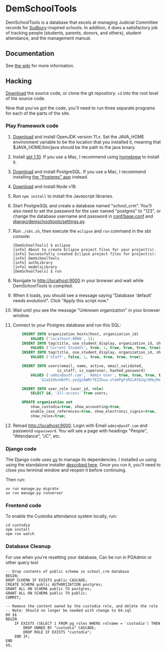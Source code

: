 # DemSchoolTools

DemSchoolTools is a database that excels at managing Judicial Committee records
for [Sudbury](https://en.wikipedia.org/wiki/Sudbury_school)-inspired schools.
In addition, it does a satisfactory job of tracking people (students, parents,
donors, and others), student attendance, and the management manual.

## Documentation

See [the wiki](https://github.com/schmave/demschooltools/wiki/) for more information.

## Hacking

[Download](https://github.com/schmave/demschooltools/archive/master.zip) the source code, or clone the git repository. `cd` into the root level of the source code.

Now that you've got the code, you'll need to run three separate programs for each of the parts of the site.

### Play Framework code

1.  [Download](https://openjdk.org/) and install OpenJDK version 11.x. Set the JAVA_HOME environment variable to be the location that you installed it, meaning that $JAVA_HOME/bin/java should be the path to the java binary.

1.  Install [sbt 1.10](https://www.scala-sbt.org/download/). If you use a Mac, I recommend using [homebrew](https://brew.sh/) to install it.

1.  [Download](http://www.postgresql.org/download/) and install PostgreSQL. If you use a Mac, I recommend installing [the "Postgres" app](https://postgresapp.com/) instead.

1.  [Download](https://nodejs.org/en/download/releases/) and install Node v18.

1.  Run `npm install` to install the Javascript libraries.

1.  Start PostgreSQL and create a database named "school_crm". You'll also need to set the password for the user named "postgres" to "123", or change the database username and password in [conf/base.conf](conf/base.conf) and [django/demschooltools/settings.py](django/demschooltools/settings.py).

1.  Run `./sbt.sh`, then execute the `eclipse` and `run` command in the sbt console:

        [DemSchoolTools] $ eclipse
        [info] About to create Eclipse project files for your project(s).
        [info] Successfully created Eclipse project files for project(s):
        [info] DemSchoolTools
        [info] authLibrary
        [info] modelsLibrary
        [DemSchoolTools] $ run

1.  Navigate to [http://localhost:9000](http://localhost:9000) in your browser
    and wait while DemSchoolTools is compiled.

1.  When it loads, you should see a message saying
    "Database 'default' needs evolution!". Click "Apply this script now."

1.  Wait until you see the message "Unknown organization" in your browser window.

1.  Connect to your Postgres database and run this SQL:

    ```sql
        INSERT INTO organization_hosts(host, organization_id)
            VALUES ('localhost:9000', 1);
        INSERT INTO tag(title, use_student_display, organization_id, show_in_jc, show_in_attendance, show_in_account_balances, show_in_roles)
            VALUES ('Current Student', true, 1, true, true, true, true);
        INSERT INTO tag(title, use_student_display, organization_id, show_in_jc, show_in_attendance, show_in_account_balances, show_in_roles)
            VALUES ('Staff', false, 1, true, true, true, true);

        INSERT INTO users(email, name, active, email_validated,
                        is_staff, is_superuser, hashed_password)
            VALUES ('admin@asdf.com', 'Admin User', true, true, true, true,
                '$2a$10$sHAtPc.yeZg2AWMr7EZZbuu.sYaOPgFsMZiAY62q/URbjMxU3jB.q');

        INSERT INTO user_role (user_id, role)
            SELECT id, 'all-access' from users;

        UPDATE organization set
            show_custodia=true, show_accounting=true,
            enable_case_references=true, show_electronic_signin=true,
            show_roles=true;
    ```

1.  Reload [http://localhost:9000](http://localhost:9000). Login with Email `admin@asdf.com` and password `nopassword`. You will see
    a page with headings "People", "Attendance", "JC", etc.

### Django code

The Django code uses [uv](https://docs.astral.sh/uv/) to manage its dependencies. I installed uv using using the standalone installer [described here](https://docs.astral.sh/uv/getting-started/installation/#standalone-installer). Once you run it, you'll need to close you terminal window and reopen it before continuing.

Then run:

    uv run manage.py migrate
    uv run manage.py runserver

### Frontend code

To enable the Custodia attendance system locally, run:

    cd custodia
    npm install
    npm run watch

### Database Cleanup

For use when you're resetting your database, Can be run in PGAdmin or other query tool
```
-- Drop contents of public schema in school_crm database
BEGIN;
DROP SCHEMA IF EXISTS public CASCADE;
CREATE SCHEMA public AUTHORIZATION postgres;
GRANT ALL ON SCHEMA public TO postgres;
GRANT ALL ON SCHEMA public TO public;
COMMIT;

-- Remove the content owned by the custodia role, and delete the role
-- Note: Should no longer be needed with change to 64.sql
DO $$
BEGIN
	IF EXISTS (SELECT 1 FROM pg_roles WHERE rolname = 'custodia') THEN
		DROP OWNED BY "custodia" CASCADE;
		DROP ROLE IF EXISTS "custodia";
    END IF;
END
$$;
```
